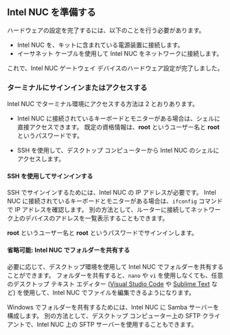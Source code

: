 ## <a name="prepare-your-intel-nuc"></a>Intel NUC を準備する

ハードウェアの設定を完了するには、以下のことを行う必要があります。

- Intel NUC を、キットに含まれている電源装置に接続します。
- イーサネット ケーブルを使用して Intel NUC をネットワークに接続します。

これで、Intel NUC ゲートウェイ デバイスのハードウェア設定が完了しました。

### <a name="sign-in-and-access-the-terminal"></a>ターミナルにサインインまたはアクセスする

Intel NUC でターミナル環境にアクセスする方法は 2 とおりあります。

- Intel NUC に接続されているキーボードとモニターがある場合は、シェルに直接アクセスできます。 既定の資格情報は、**root** というユーザー名と **root** というパスワードです。

- SSH を使用して、デスクトップ コンピューターから Intel NUC のシェルにアクセスします。

#### <a name="sign-in-with-ssh"></a>SSH を使用してサインインする

SSH でサインインするためには、Intel NUC の IP アドレスが必要です。 Intel NUC に接続されているキーボードとモニターがある場合は、`ifconfig` コマンドで IP アドレスを確認します。 別の方法として、ルーターに接続してネットワーク上のデバイスのアドレスを一覧表示することもできます。

**root** というユーザー名と **root** というパスワードでサインインします。

#### <a name="optional-share-a-folder-on-your-intel-nuc"></a>省略可能: Intel NUC でフォルダーを共有する

必要に応じて、デスクトップ環境を使用して Intel NUC でフォルダーを共有することができます。 フォルダーを共有すると、`nano` や `vi` を使用しなくても、任意のデスクトップ テキスト エディター ([Visual Studio Code](https://code.visualstudio.com/) や [Sublime Text](http://www.sublimetext.com/) など) を使用して、Intel NUC でファイルを編集できるようになります。

Windows でフォルダーを共有するためには、Intel NUC に Samba サーバーを構成します。 別の方法として、デスクトップ コンピューター上の SFTP クライアントで、Intel NUC 上の SFTP サーバーを使用することもできます。
